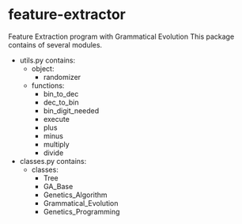 feature-extractor
=================

Feature Extraction program with Grammatical Evolution
This package contains of several modules.
* utils.py contains:
  - object:
	 - randomizer
  - functions:
	 - bin_to_dec
	 - dec_to_bin
	 - bin_digit_needed
	 - execute
	 - plus
	 - minus
	 - multiply
	 - divide
* classes.py contains:
  - classes:
  	 - Tree
  	 - GA_Base
  	 - Genetics_Algorithm
  	 - Grammatical_Evolution
  	 - Genetics_Programming
